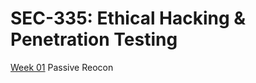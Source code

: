 # SEC-335: Ethical Hacking &amp; Penetration Testing

[Week 01](https://github.com/dpzrz/SEC-335/blob/main/Week1.md) Passive Reocon
